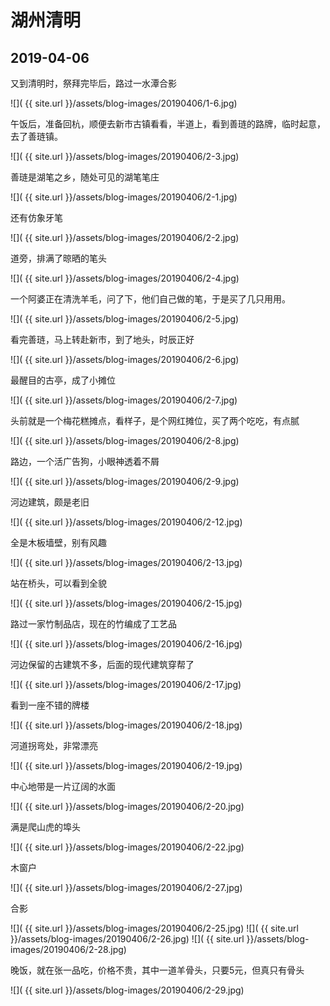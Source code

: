 
湖州清明
===========

2019-04-06
-----------

又到清明时，祭拜完毕后，路过一水潭合影

![]( {{ site.url }}/assets/blog-images/20190406/1-6.jpg)

午饭后，准备回杭，顺便去新市古镇看看，半道上，看到善琏的路牌，临时起意，去了善琏镇。

![]( {{ site.url }}/assets/blog-images/20190406/2-3.jpg)

善琏是湖笔之乡，随处可见的湖笔笔庄

![]( {{ site.url }}/assets/blog-images/20190406/2-1.jpg)

还有仿象牙笔

![]( {{ site.url }}/assets/blog-images/20190406/2-2.jpg)

道旁，排满了晾晒的笔头

![]( {{ site.url }}/assets/blog-images/20190406/2-4.jpg)

一个阿婆正在清洗羊毛，问了下，他们自己做的笔，于是买了几只用用。

![]( {{ site.url }}/assets/blog-images/20190406/2-5.jpg)

看完善琏，马上转赴新市，到了地头，时辰正好

![]( {{ site.url }}/assets/blog-images/20190406/2-6.jpg)

最醒目的古亭，成了小摊位

![]( {{ site.url }}/assets/blog-images/20190406/2-7.jpg)

头前就是一个梅花糕摊点，看样子，是个网红摊位，买了两个吃吃，有点腻

![]( {{ site.url }}/assets/blog-images/20190406/2-8.jpg)

路边，一个活广告狗，小眼神透着不屑

![]( {{ site.url }}/assets/blog-images/20190406/2-9.jpg)

河边建筑，颇是老旧

![]( {{ site.url }}/assets/blog-images/20190406/2-12.jpg)

全是木板墙壁，别有风趣

![]( {{ site.url }}/assets/blog-images/20190406/2-13.jpg)

站在桥头，可以看到全貌

![]( {{ site.url }}/assets/blog-images/20190406/2-15.jpg)

路过一家竹制品店，现在的竹编成了工艺品

![]( {{ site.url }}/assets/blog-images/20190406/2-16.jpg)

河边保留的古建筑不多，后面的现代建筑穿帮了

![]( {{ site.url }}/assets/blog-images/20190406/2-17.jpg)

看到一座不错的牌楼

![]( {{ site.url }}/assets/blog-images/20190406/2-18.jpg)

河道拐弯处，非常漂亮

![]( {{ site.url }}/assets/blog-images/20190406/2-19.jpg)

中心地带是一片辽阔的水面

![]( {{ site.url }}/assets/blog-images/20190406/2-20.jpg)

满是爬山虎的埠头

![]( {{ site.url }}/assets/blog-images/20190406/2-22.jpg)

木窗户

![]( {{ site.url }}/assets/blog-images/20190406/2-27.jpg)

合影

![]( {{ site.url }}/assets/blog-images/20190406/2-25.jpg)
![]( {{ site.url }}/assets/blog-images/20190406/2-26.jpg)
![]( {{ site.url }}/assets/blog-images/20190406/2-28.jpg)

晚饭，就在张一品吃，价格不贵，其中一道羊骨头，只要5元，但真只有骨头

![]( {{ site.url }}/assets/blog-images/20190406/2-29.jpg)